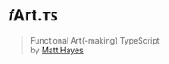 # 𝑓Art.ᴛꜱ

> Functional Art(-making) TypeScript<br/>
> by [Matt Hayes](https://github.com/mysterycommand)
